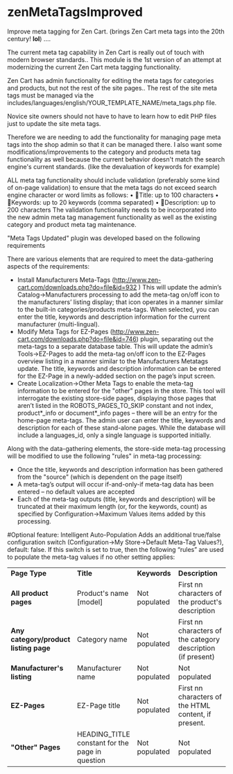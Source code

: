 # zenMetaTagsImproved

Improve meta tagging for Zen Cart. (brings Zen Cart meta tags into the 20th century! **lol**)
....

The current meta tag capability in Zen Cart is really out of touch with modern browser standards.. This module is the 1st version of an attempt at modernizing the current Zen Cart meta tagging functionality. 

Zen Cart has admin functionality for editing the meta tags for categories and products, but not the rest of the site pages.. The rest of the site meta tags must be managed via the includes/languages/english/YOUR_TEMPLATE_NAME/meta_tags.php file. 

Novice site owners should not have to have to learn how to edit PHP files just to update the site meta tags. 

Therefore we are needing to add the functionality for managing page meta tags into the shop admin so that it can be managed there. I also want some modifications/improvements to the category and products meta tag functionality as well because the current behavior doesn't match the search engine's current standards. (like the devaluation of keywords for example)
 
ALL meta tag functionality should include validation (preferably some kind of on-page validation) to ensure that the meta tags do not exceed search engine character or word limits as follows:
•        Title: up to 100 characters
•        Keywords: up to 20 keywords (comma separated)
•        Description: up to 200 characters
The validation functionality needs to be incorporated into the new admin meta tag management functionality as well as the existing category and product meta tag maintenance.

"Meta Tags Updated" plugin was developed based on the following requirements

There are various elements that are required to meet the data-gathering aspects of the requirements:
- Install Manufacturers Meta-Tags (http://www.zen-cart.com/downloads.php?do=file&id=932 ) This will update the admin’s Catalog->Manufacturers processing to add the meta-tag on/off icon to the manufacturers’ listing display; that icon operates in a manner similar to the built-in categories/products meta-tags. When selected, you can enter the title, keywords and description information for the current manufacturer (multi-lingual).
- Modify Meta Tags for EZ-Pages (http://www.zen-cart.com/downloads.php?do=file&id=746) plugin, separating out the meta-tags to a separate database table. This will update the admin’s Tools->EZ-Pages to add the meta-tag on/off icon to the EZ-Pages overview listing in a manner similar to the Manufacturers Metatags update. The title, keywords and description information can be entered for the EZ-Page in a newly-added section on the page’s input screen.
- Create Localization->Other Meta Tags to enable the meta-tag information to be entered for the "other" pages in the store.  This tool will interrogate the existing store-side pages, displaying those pages that aren’t listed in the ROBOTS_PAGES_TO_SKIP constant and not index, product*_info or document*_info pages – there will be an entry for the home-page meta-tags. The admin user can enter the title, keywords and description for each of these stand-alone pages. While the database will include a languages_id, only a single language is supported initially.

Along with the data-gathering elements, the store-side meta-tag processing will be modified to use the following "rules" in meta-tag processing:

- Once the title, keywords and description information has been gathered from the "source" (which is dependent on the page itself)
- A meta-tag’s output will occur if-and-only-if meta-tag data has been entered – no default values are accepted
- Each of the meta-tag outputs (title, keywords and description) will be truncated at their maximum length (or, for the keywords, count) as specified by Configuration->Maximum Values items added by this processing.

#Optional feature: Intelligent Auto-Population
Adds an additional true/false configuration switch (Configuration->My Store->Default Meta-Tag Values?), default: false. If this switch is set to true, then the following “rules” are used to populate the meta-tag values if no other setting applies:
<table>
<tbody>
<tr>
<td width="20%"><strong>Page Type</strong></td>
<td width="20%"><strong>Title</strong></td>
<td width="20%"><strong>Keywords</strong></td>
<td width="35%"><strong>Description</strong></td>
</tr>
<tr>
<td width="20%"><strong>All product pages</strong></td>
<td width="20%">Product's name [model]</td>
<td width="20%">Not populated</td>
<td width="35%">First nn characters of the product's description</td>
</tr>
<tr>
<td width="20%"><strong>Any category/product listing page</strong></td>
<td width="20%">Category name</td>
<td width="20%">Not populated</td>
<td width="35%">First nn characters of the category description (if present)</td>
</tr>
<tr>
<td width="20%"><strong>Manufacturer's listing</strong></td>
<td width="20%">Manufacturer name</td>
<td width="20%">Not populated</td>
<td width="35%">Not populated</td>
</tr>
<tr>
<td width="20%"><strong>EZ-Pages</strong></td>
<td width="20%">EZ-Page title</td>
<td width="20%">Not populated</td>
<td width="35%">First nn characters of the HTML content, if present.</td>
</tr>
<tr>
<td width="20%"><strong>"Other" Pages</strong></td>
<td width="20%">HEADING_TITLE constant for the page in question</td>
<td width="20%">Not populated</td>
<td width="35%">Not populated</td>
</tr>
</tbody>
</table> 

